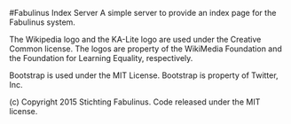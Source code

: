 #Fabulinus Index Server
A simple server to provide an index page for the Fabulinus system.

The Wikipedia logo and the KA-Lite logo are used under the Creative Common license. 
The logos are property of the WikiMedia Foundation and the Foundation for Learning Equality, respectively. 

Bootstrap is used under the MIT License. Bootstrap is property of Twitter, Inc.

(c) Copyright 2015 Stichting Fabulinus. Code released under the MIT license.
